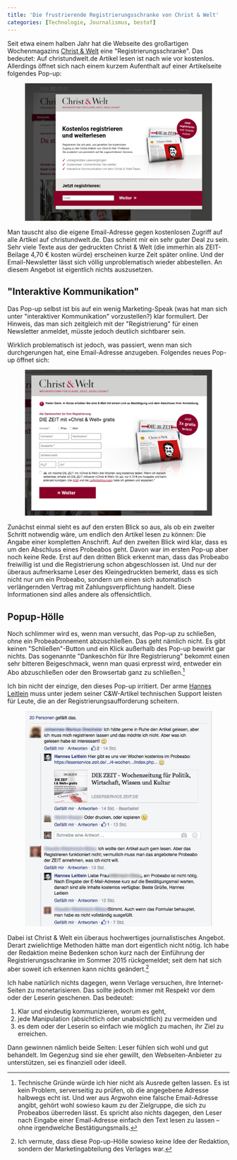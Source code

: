 ```yaml
---
title: 'Die frustrierende Registrierungsschranke von Christ & Welt'
categories: [Technologie, Journalismus, bestof]
---
```


Seit etwa einem halben Jahr hat die Webseite des großartigen Wochenmagazins [Christ & Welt](http://www.christundwelt.de) eine "Registrierungsschranke". Das bedeutet: Auf christundwelt.de Artikel lesen ist nach wie vor kostenlos. Allerdings öffnet sich nach einem kurzem Aufenthalt auf einer Artikelseite folgendes Pop-up: 

<figure><img src='/images/cundwPopUp1.png' /><figcaption></figcaption></figure>

Man tauscht also die eigene Email-Adresse gegen kostenlosen Zugriff auf alle Artikel auf christundwelt.de. Das scheint mir ein sehr guter Deal zu sein. Sehr viele Texte aus der gedruckten Christ & Welt (die immerhin als ZEIT-Beilage 4,70 € kosten würde) erscheinen kurze Zeit später online. Und der Email-Newsletter lässt sich völlig unproblematisch wieder abbestellen. An diesem Angebot ist eigentlich nichts auszusetzen.

## "Interaktive Kommunikation"

Das Pop-up selbst ist bis auf ein wenig Marketing-Speak (was hat man sich unter "interaktiver Kommunikation" vorzustellen?) klar formuliert. Der Hinweis, das man sich zeitgleich mit der "Registrierung" für einen Newsletter anmeldet, müsste jedoch deutlich sichtbarer sein.

Wirklich problematisch ist jedoch, was passiert, wenn man sich durchgerungen hat, eine Email-Adresse anzugeben. Folgendes neues Pop-up öffnet sich:

<figure><img src='/images/cundwPopUp2.png' /><figcaption></figcaption></figure>

Zunächst einmal sieht es auf den ersten Blick so aus, als ob ein zweiter Schritt notwendig wäre, um endlich den Artikel lesen zu können: Die Angabe einer kompletten Anschrift. Auf den zweiten Blick wird klar, dass es um den Abschluss eines Probeabos geht. Davon war im ersten Pop-up aber noch keine Rede. Erst auf den dritten Blick erkennt man, dass das Probeabo freiwillig ist und die Registrierung schon abgeschlossen ist. Und nur der überaus aufmerksame Leser des Kleingedruckten bemerkt, dass es sich nicht nur um ein Probeabo, sondern um einen sich automatisch verlängernden Vertrag mit Zahlungsverpflichtung handelt. Diese Informationen sind alles andere als offensichtlich.

## Popup-Hölle

Noch schlimmer wird es, wenn man versucht, das Pop-up zu schließen, ohne ein Probeabonnement abzuschließen. Das geht nämlich nicht. Es gibt keinen "Schließen"-Button und ein Klick außerhalb des Pop-up bewirkt gar nichts. Das sogenannte "Dankeschön für Ihre Registrierung" bekommt einen sehr bitteren Beigeschmack, wenn man quasi erpresst wird, entweder ein Abo abzuschließen oder den Browsertab ganz zu schließen.[^1]

[^1]: Technische Gründe würde ich hier nicht als Ausrede gelten lassen. Es ist kein Problem, serverseitig zu prüfen, ob die angegebene Adresse halbwegs echt ist. Und wer aus Argwohn eine falsche Email-Adresse angibt, gehört wohl sowieso kaum zu der Zielgruppe, die sich zu Probeabos überreden lässt. Es spricht also nichts dagegen, den Leser nach Eingabe einer Email-Adresse einfach den Text lesen zu lassen – ohne irgendwelche Bestätigungsmails.

Ich bin nicht der einzige, den dieses Pop-up irritiert. Der arme [Hannes Leitlein](https://twitter.com/hannesleitlein/) muss unter jedem seiner C&W-Artikel technischen Support leisten für Leute, die an der Registrierungsaufforderung scheitern.

<figure><img src='/images/cundwPopUp3.png' /><figcaption></figcaption></figure>

Dabei ist Christ & Welt ein überaus hochwertiges journalistisches Angebot. Derart zwielichtige Methoden hätte man dort eigentlich nicht nötig. Ich habe der Redaktion meine Bedenken schon kurz nach der Einführung der Registrierungsschranke im Sommer 2015 rückgemeldet; seit dem hat sich aber soweit ich erkennen kann nichts geändert.[^2]

[^2]: Ich vermute, dass diese Pop-up-Hölle sowieso keine Idee der Redaktion, sondern der Marketingabteilung des Verlages war.

Ich habe natürlich nichts dagegen, wenn Verlage versuchen, ihre Internet-Seiten zu monetarisieren. Das sollte jedoch immer mit Respekt vor dem oder der Leserin geschenen. Das bedeutet:

1. Klar und eindeutig kommunizieren, worum es geht,
2. jede Manipulation (absichtlich oder unabsichtlich) zu vermeiden und
3. es dem oder der Leserin so einfach wie möglich zu machen, ihr Ziel zu erreichen.

Dann gewinnen nämlich beide Seiten: Leser fühlen sich wohl und gut behandelt. Im Gegenzug sind sie eher gewillt, den Webseiten-Anbieter zu unterstützen, sei es finanziell oder ideell.